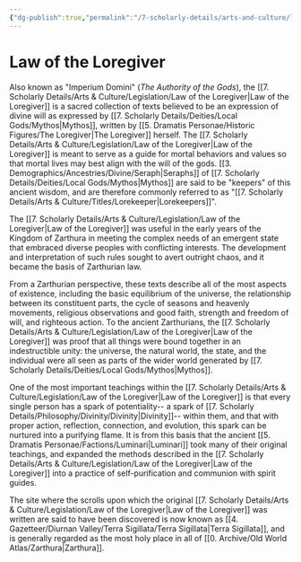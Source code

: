```yaml
---
{"dg-publish":true,"permalink":"/7-scholarly-details/arts-and-culture/legislation/law-of-the-loregiver/","noteIcon":""}
---
```


# Law of the Loregiver

Also known as "Imperium Domini" (*The Authority of the Gods*), the [[7. Scholarly Details/Arts & Culture/Legislation/Law of the Loregiver\|Law of the Loregiver]] is a sacred collection of texts believed to be an expression of divine will as expressed by [[7. Scholarly Details/Deities/Local Gods/Mythos\|Mythos]], written by [[5. Dramatis Personae/Historic Figures/The Loregiver\|The Loregiver]] herself. The [[7. Scholarly Details/Arts & Culture/Legislation/Law of the Loregiver\|Law of the Loregiver]] is meant to serve as a guide for mortal behaviors and values so that mortal lives may best align with the will of the gods. [[3. Demographics/Ancestries/Divine/Seraph\|Seraphs]] of [[7. Scholarly Details/Deities/Local Gods/Mythos\|Mythos]] are said to be "keepers" of this ancient wisdom, and are therefore commonly referred to as "[[7. Scholarly Details/Arts & Culture/Titles/Lorekeeper\|Lorekeepers]]".

The [[7. Scholarly Details/Arts & Culture/Legislation/Law of the Loregiver\|Law of the Loregiver]] was useful in the early years of the Kingdom of Zarthura in meeting the complex needs of an emergent state that embraced diverse peoples with conflicting interests. The development and interpretation of such rules sought to avert outright chaos, and it became the basis of Zarthurian law. 

From a Zarthurian perspective, these texts describe all of the most aspects of existence, including the basic equilibrium of the universe, the relationship between its constituent parts, the cycle of seasons and heavenly movements, religious observations and good faith, strength and freedom of will, and righteous action. To the ancient Zarthurians, the [[7. Scholarly Details/Arts & Culture/Legislation/Law of the Loregiver\|Law of the Loregiver]] was proof that all things were bound together in an indestructible unity: the universe, the natural world, the state, and the individual were all seen as parts of the wider world generated by [[7. Scholarly Details/Deities/Local Gods/Mythos\|Mythos]]. 

One of the most important teachings within the [[7. Scholarly Details/Arts & Culture/Legislation/Law of the Loregiver\|Law of the Loregiver]] is that every single person has a spark of potentiality-- a spark of [[7. Scholarly Details/Philosophy/Divinity/Divinity\|Divinity]]-- within them, and that with proper action, reflection, connection, and evolution, this spark can be nurtured into a purifying flame. It is from this basis that the ancient [[5. Dramatis Personae/Factions/Luminari\|Luminari]] took many of their original teachings, and expanded the methods described in the [[7. Scholarly Details/Arts & Culture/Legislation/Law of the Loregiver\|Law of the Loregiver]] into a practice of self-purification and communion with spirit guides. 

The site where the scrolls upon which the original [[7. Scholarly Details/Arts & Culture/Legislation/Law of the Loregiver\|Law of the Loregiver]] was written are said to have been discovered is now known as [[4. Gazetteer/Diurnan Valley/Terra Sigillata/Terra Sigillata\|Terra Sigillata]], and is generally regarded as the most holy place in all of [[0. Archive/Old World Atlas/Zarthura\|Zarthura]]. 
